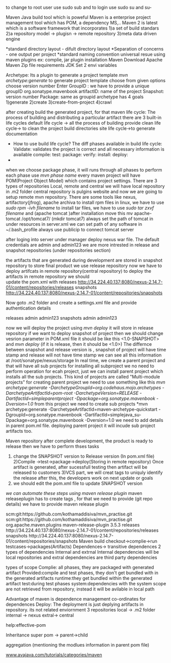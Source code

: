 to change to root user use sudo sub
and to login use sudo su and su-

Maven
Java build tool which is poweful
Maven is a enterprise project management tool which has POM, a dependency MS,..
Maven 2 is latest which is a software framework that incorporates
1)a set of build  standars
2)a repository model -> plugisn -> remote repository
3)meta data driven engine

*standard directory layout - difult directory layout
*Separation of concerns - one output per project
*standard naming convention
universal resue using maven plugins ex: complie, jar plugin 
installation Maven
Download Apache Maven Zip file
requirements
JDK
Set 2 envi variables

 Archetype: Its a plugin to generate a project template
 *mvn archetype:generate* to generate project template
 choose from given options 
 choose version number
 Enter GroupID : we have to provide a unique groupID
 org.sonatype.mavenbook
 artifactID:  name of the project
 Snapshot: version number
 Package: same as groupid
 archetype has 4 goals
 1)generate
 2)create
 3)create-from-project
 4)crawl
 
 after creating build the generated project, for that 
 maven life cycle:
 The process of building and distributing a particular artifact
 there are 3 built-in life cycles
 default life cycle -> all the process of building provide
 clean life cycle-> to clean the project build directories 
 site life cycle->to generate documentation 
 
* How to use build life cycle?
 The diff phases available in build life cycle:
Validate: validates the project is correct and all necessary information is available
 compile:
 test:
 package:
 verify:
 install:
 deploy:
 *
 when we choose package phase, it will runs through all phases
 to perform each phase use 
 *mvn phase name*
 every maven project will have POM(Project Object Model) which contains project settings.
 There are 3 types of repositories
 Local, remote and central 
 we will have local repository in .m2 folder 
 central repository is pulgins website
 and now we are going to setup remote mvn repository. There are some tools like nexus, artifactory(jfrog), apache archiva
 to install rpm files in linux, we have to use 
*sudo rpm -ivh filename*
to install tar files, we have to use
*sudo tar zxvf filename* and (apache tomcat )after installation move this 
mv apache-tomcat /opt/tomcat7/ (mkdir tomcat7) 
always set the path of tomcat in under resources in server.xml
we can set path of any software in ~/.bash_profile
always use publicip to connect tomcat server

after loging into server under manager deploy nexus war file.
The default credentials are admin and admin123
we are more intrested in release and snapshot repositories (under repositories section) 
 
 the artifacts that are generated during development are stored in snapshot repository
 to store final product we use release repository
 now we have to deploy artifcats in remote repository(central repository)
to deploy the artifacts in remote repository we should  
 update the pom.xml with
<distributionManagement>
<repository>
<id>releases</id>
<url>http://34.224.40.137:8080/nexus-2.14.7-01/content/repositories/releases</url>
</repository>
<snapshotRepository>
<id>snapshots</id>
<url> http://34.224.40.137:8080/nexus-2.14.7-01/content/repositories/snapshots</url>
</snapshotRepository>
</distributionManagement>

Now goto .m2 folder and create a settings.xml file and provide authentication details
 
<settings>
<servers>
<server>
<id>releases</id>
<username>admin</username>
<password>admin123</password>
</server>
<server>
<id>snapshots</id>
<username>admin</username>
<password>admin123</password>
</server>
</servers> 
 
 now we will deploy the project using 
 *mvn deploy* it will store in release repository
 if we want to deploy snapshot of project then we should change vesrion parameter in POM.xml file
 it should be like this
 <1.0-SNAPSHOT> and *mvn deploy* (if it is release, then it should be <1.0>)
 The differnce between snapshot and release version is , snapshot of project will have time stamp and release will not have time stamp
 we can see all this information at /root/sonatype/nexus/storage
 In real time, we create a parent project and that will have all sub projects 
 for installing all subproject we no need to perform operation for ecah project, just we can install parent project which installs all the sub projects.
 This kind of projects are called "Multi-module projects"
 for creating parent project we need to use something like this
 *mvn archetype:generate -DarchetypeGroupId=org.codehaus.mojo.archetypes -DarchetypeArtifactId=pom-root -DarchetypeVersion=RELEASE -DartifactId=simpleparentproject -Dpackage=org.sonatype.mavenbook -Dversion=1.0*
 from this project we need to create sub projects 
*mvn archetype:generate -DarchetypeArtifactId=maven-archetype-quickstart -DgroupId=org.sonatype.mavenbook -DartifactId=simplejava_su-Dpackage=org.sonatype.mavenbook -Dversion=1.0
we need to add <distributionManagement> details in parent pom.ml file.
deploying parent project it will incude sub project artifacts too.

Maven repository
after complete development, the product is ready to release then we have to perform thses tasks
1) change the SNAPSHOT version to Release version (In pom.xml file)
2)Compile ->test->package->deploy(Storing in remote repository)
Once artifact is generated, after sucessfull testing then artifact will be released to customers
3)VCS part, we will creat tags to uniquly identify the release
after this, the developers work on next update or goals 
4) we should edit the pom.xml file to update SNAPSHOT version

*we can automate these steps using maven release plugin* 
maven releaseplugin has to create tags , for that we need to provide <scm></scm>(git repo details)
we have to provide maven release plugin 



<scm>
<connection>scm:git:https://github.com/kothamaddisiva/mvn_practise.git</connection>
<developerConnection>scm:git:https://github.com/kothamaddisiva/mvn_practise.git</developerConnection>
</scm>

<build>
<plugins>
<groupId>org.apache.maven.plugins</groupId>
<artifactId>maven-release-plugin</artifactId>
<version>3.5.3</version>
</plugins>
</build>
<distributionManagement>
<repository>
<id>releases</id>
<url>http://34.224.40.137:8080/nexus-2.14.7-01/content/repositories/releases</url>
</repository>
<snapshotRepository>
<id>snapshots</id>
<url> http://34.224.40.137:8080/nexus-2.14.7-01/content/repositories/snapshots</url>
</snapshotRepository>
</distributionManagement>
Maven
build 
checkout->complie->run testcases->packages(Artifacts)
Dependences-> transitive dependences
2 types of dependencies 
Internal and extrnal
Internal dependencies will be local repositories
and extral dependencies are third party dependencies

types of scope
Complie: all phases, they are packaged with generated artifact
Provided:compile and test phases, they don't get bundled with in the generated artifacts
runtime:they get bundled within the generated artifact
test:during test phases
system:dependencies with the system scope are not retrieved from repository, instead it will be avilable in local path


Advantage of maven is dependence management 
co-ordinates for dependences 
Deploy: The deployment is just deplying artifacts in repository. its not related enviornment 
3 repositories 
local -> .m2 folder
internal -> nexus
extral-> central 





help:effective-pom

Inheritance
super pom -> parent->child

aggregation (mentioning the modlues information in parent pom file)



www.avajava.com/tutorials/categories/maven
